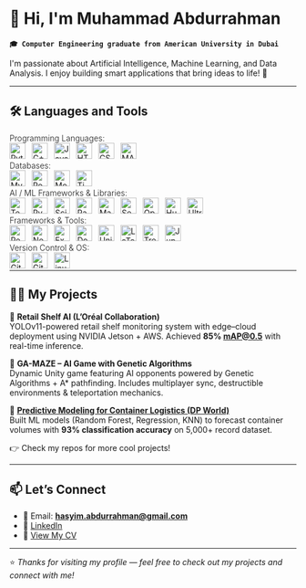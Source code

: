 # 👋 Hi, I'm Muhammad Abdurrahman

**`🎓 Computer Engineering graduate from American University in Dubai`**

I'm passionate about Artificial Intelligence, Machine Learning, and Data Analysis. I enjoy building smart applications that bring ideas to life! 🚀 

---

## 🛠️ Languages and Tools 

<span style="font-size:14px; font-weight:300;">Programming Languages:</span>  
<img align="left" alt="Python" width="28px" style="padding-right:8px;" src="https://cdn.jsdelivr.net/gh/devicons/devicon/icons/python/python-original.svg"/>
<img align="left" alt="C++" width="28px" style="padding-right:8px;" src="https://cdn.jsdelivr.net/gh/devicons/devicon/icons/cplusplus/cplusplus-original.svg"/>
<img align="left" alt="JavaScript" width="28px" style="padding-right:8px;" src="https://cdn.jsdelivr.net/gh/devicons/devicon/icons/javascript/javascript-original.svg"/>
<img align="left" alt="HTML5" width="28px" style="padding-right:8px;" src="https://cdn.jsdelivr.net/gh/devicons/devicon/icons/html5/html5-original.svg"/>
<img align="left" alt="CSS3" width="28px" style="padding-right:8px;" src="https://cdn.jsdelivr.net/gh/devicons/devicon/icons/css3/css3-original.svg"/>
<img align="left" alt="MATLAB" width="28px" style="padding-right:8px;" src="https://cdn.jsdelivr.net/gh/devicons/devicon/icons/matlab/matlab-original.svg"/>
<br/>

<span style="font-size:14px; font-weight:300;">Databases:</span>  
<img align="left" alt="MySQL" width="28px" style="padding-right:8px;" src="https://cdn.jsdelivr.net/gh/devicons/devicon/icons/mysql/mysql-original.svg"/>
<img align="left" alt="PostgreSQL" width="28px" style="padding-right:8px;" src="https://cdn.jsdelivr.net/gh/devicons/devicon/icons/postgresql/postgresql-original.svg"/>
<img align="left" alt="MongoDB" width="28px" style="padding-right:8px;" src="https://cdn.jsdelivr.net/gh/devicons/devicon/icons/mongodb/mongodb-original.svg"/>
<img align="left" alt="TimescaleDB" width="28px" style="padding-right:8px;" src="https://avatars.githubusercontent.com/u/45122330?s=200&v=4"/>
<br/>

<span style="font-size:14px; font-weight:300;">AI / ML Frameworks & Libraries:</span>  
<img align="left" alt="TensorFlow" width="28px" style="padding-right:8px;" src="https://cdn.jsdelivr.net/gh/devicons/devicon/icons/tensorflow/tensorflow-original.svg"/>
<img align="left" alt="PyTorch" width="28px" style="padding-right:8px;" src="https://cdn.jsdelivr.net/gh/devicons/devicon/icons/pytorch/pytorch-original.svg"/>
<img align="left" alt="Scikit-learn" width="28px" style="padding-right:8px;" src="https://upload.wikimedia.org/wikipedia/commons/0/05/Scikit_learn_logo_small.svg"/>
<img align="left" alt="Pandas" width="28px" style="padding-right:8px;" src="https://cdn.jsdelivr.net/gh/devicons/devicon/icons/pandas/pandas-original.svg"/>
<img align="left" alt="Matplotlib" width="28px" style="padding-right:8px;" src="https://matplotlib.org/_static/images/logo2.svg"/>
<img align="left" alt="Seaborn" width="28px" style="padding-right:8px;" src="https://seaborn.pydata.org/_images/logo-mark-lightbg.svg"/>
<img align="left" alt="OpenCV" width="28px" style="padding-right:8px;" src="https://cdn.jsdelivr.net/gh/devicons/devicon/icons/opencv/opencv-original.svg"/>
<img align="left" alt="Hugging Face" width="28px" style="padding-right:8px;" src="https://huggingface.co/front/assets/huggingface_logo-noborder.svg"/>
<img align="left" alt="Ultralytics" width="28px" style="padding-right:8px;" src="https://avatars.githubusercontent.com/u/26833451?s=200&v=4"/>
<br/>

<span style="font-size:14px; font-weight:300;">Frameworks & Tools:</span>  
<img align="left" alt="React" width="28px" style="padding-right:8px;" src="https://cdn.jsdelivr.net/gh/devicons/devicon/icons/react/react-original.svg"/>
<img align="left" alt="NestJS" width="28px" style="padding-right:8px;" src="https://nestjs.com/img/logo-small.svg"/>
<img align="left" alt="Express.js" width="28px" style="padding-right:8px;" src="https://cdn.jsdelivr.net/gh/devicons/devicon/icons/express/express-original.svg"/>
<img align="left" alt="Docker" width="28px" style="padding-right:8px;" src="https://cdn.jsdelivr.net/gh/devicons/devicon/icons/docker/docker-original.svg"/>
<img align="left" alt="Unity" width="28px" style="padding-right:8px;" src="https://cdn.jsdelivr.net/gh/devicons/devicon/icons/unity/unity-original.svg"/>
<img align="left" alt="LaTeX" width="28px" style="padding-right:8px;" src="https://cdn.jsdelivr.net/gh/devicons/devicon/icons/latex/latex-original.svg"/>
<img align="left" alt="Trello" width="28px" style="padding-right:8px;" src="https://cdn.jsdelivr.net/gh/devicons/devicon/icons/trello/trello-original.svg"/>
<img align="left" alt="Jupyter" width="28px" style="padding-right:8px;" src="https://cdn.jsdelivr.net/gh/devicons/devicon/icons/jupyter/jupyter-original.svg"/>
<br/>

<span style="font-size:14px; font-weight:300;">Version Control & OS:</span>  
<img align="left" alt="Git" width="28px" style="padding-right:8px;" src="https://cdn.jsdelivr.net/gh/devicons/devicon/icons/git/git-original.svg"/>
<img align="left" alt="GitHub" width="28px" style="padding-right:8px;" src="https://cdn.jsdelivr.net/gh/devicons/devicon/icons/github/github-original.svg"/>
<img align="left" alt="Linux" width="28px" style="padding-right:8px;" src="https://cdn.jsdelivr.net/gh/devicons/devicon/icons/linux/linux-original.svg"/>
<br/>

---

## 👷‍♂️  My Projects

🔹 **Retail Shelf AI (L’Oréal Collaboration)**  
YOLOv11-powered retail shelf monitoring system with edge–cloud deployment using NVIDIA Jetson + AWS. Achieved **85% mAP@0.5** with real-time inference.  

🔹 **GA-MAZE – AI Game with Genetic Algorithms**  
Dynamic Unity game featuring AI opponents powered by Genetic Algorithms + A* pathfinding. Includes multiplayer sync, destructible environments & teleportation mechanics.  

🔹 **[Predictive Modeling for Container Logistics (DP World)](https://github.com/abdurrahman-03/Predictive-Modeling-for-Container-Logistics-DP-World-)**  
Built ML models (Random Forest, Regression, KNN) to forecast container volumes with **93% classification accuracy** on 5,000+ record dataset.  

👉 Check my repos for more cool projects!

---

## 📫 Let’s Connect

- 📧 Email: **hasyim.abdurrahman@gmail.com**  
- 💼 [LinkedIn]([https://www.linkedin.com/in/muhammad-abdurrahman](https://www.linkedin.com/in/muhammad-abdurrahman-433565286/))  
- 📄 [View My CV](./Muhammad_Abdurrahman_CV.pdf)

---
⭐️ *Thanks for visiting my profile — feel free to check out my projects and connect with me!*

